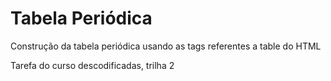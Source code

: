 # Tabela Periódica

Construção da tabela periódica usando as tags referentes a table do HTML

Tarefa do curso descodificadas, trilha 2